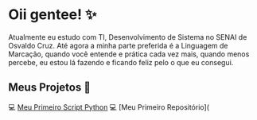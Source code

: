 # Oii gentee! ✨
Atualmente eu estudo com TI, Desenvolvimento de Sistema no SENAI de Osvaldo Cruz. 
Até agora a minha parte preferida é a Linguagem de Marcação, quando você entende e prática cada vez mais, quando menos percebe, eu estou lá fazendo e ficando feliz pelo o que eu consegui.
## Meus Projetos 🚀
💻 [Meu Primeiro Script Python](https://github.com/Thicona/meu-primeiro-script-python.git)
💻 [Meu Primeiro Repositório](
